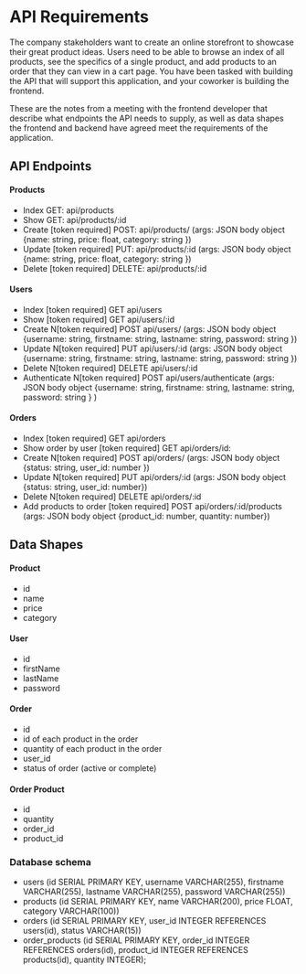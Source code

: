 # API Requirements
The company stakeholders want to create an online storefront to showcase their great product ideas. Users need to be able to browse an index of all products, see the specifics of a single product, and add products to an order that they can view in a cart page. You have been tasked with building the API that will support this application, and your coworker is building the frontend.

These are the notes from a meeting with the frontend developer that describe what endpoints the API needs to supply, as well as data shapes the frontend and backend have agreed meet the requirements of the application. 

## API Endpoints
#### Products
- Index GET: api/products 
- Show GET: api/products/:id
- Create [token required] POST: api/products/ (args: JSON body object {name: string, price: float, category: string })
- Update [token required] PUT: api/products/:id (args: JSON body object {name: string, price: float, category: string })
- Delete [token required] DELETE: api/products/:id

#### Users
- Index [token required] GET api/users
- Show [token required] GET api/users/:id
- Create N[token required] POST api/users/ (args: JSON body object {username: string, firstname: string, lastname: string, password: string })
- Update N[token required] PUT api/users/:id (args: JSON body object {username: string, firstname: string, lastname: string, password: string })
- Delete N[token required] DELETE api/users/:id
- Authenticate N[token required] POST api/users/authenticate (args: JSON body object {username: string, firstname: string, lastname: string, password: string } )

#### Orders
- Index [token required] GET api/orders
- Show order by user [token required] GET api/orders/id:
- Create N[token required] POST api/orders/ (args: JSON body object {status: string, user_id: number })
- Update N[token required] PUT api/orders/:id (args: JSON body object {status: string, user_id: number})
- Delete N[token required] DELETE api/orders/:id
- Add products to order [token required] POST api/orders/:id/products (args: JSON body object {product_id: number, quantity: number})

## Data Shapes
#### Product
-  id
- name
- price
- category

#### User
- id
- firstName
- lastName
- password

#### Order
- id
- id of each product in the order
- quantity of each product in the order
- user_id
- status of order (active or complete)

#### Order Product
- id 
- quantity 
- order_id 
- product_id

### Database schema
- users (id SERIAL PRIMARY KEY, username VARCHAR(255), firstname VARCHAR(255), lastname VARCHAR(255), password VARCHAR(255))
- products (id SERIAL PRIMARY KEY, name VARCHAR(200), price FLOAT, category VARCHAR(100))
- orders (id SERIAL PRIMARY KEY, user_id INTEGER REFERENCES users(id), status VARCHAR(15))
- order_products (id SERIAL PRIMARY KEY, order_id INTEGER REFERENCES orders(id), product_id INTEGER REFERENCES products(id), quantity INTEGER);